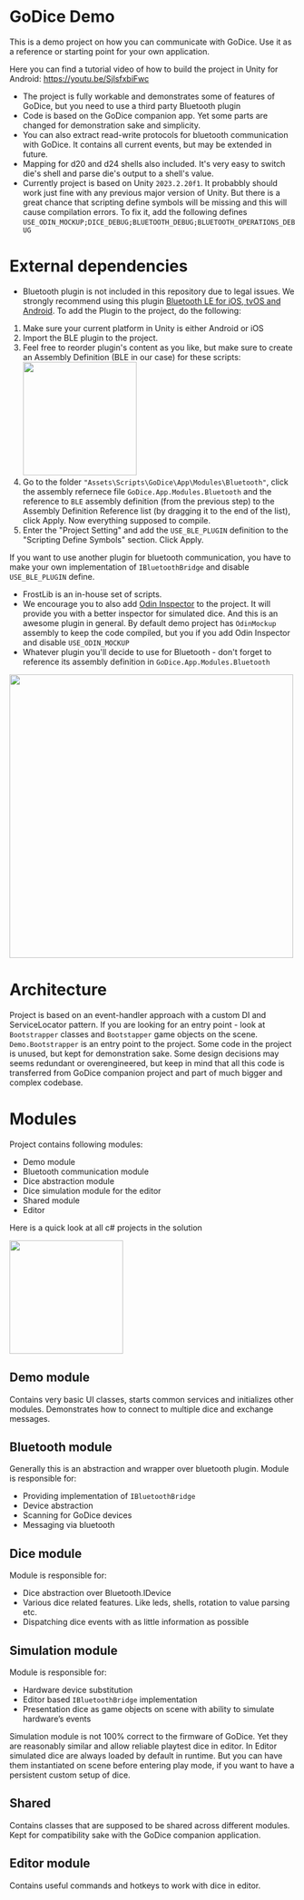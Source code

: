 # GoDice Demo
This is a demo project on how you can communicate with GoDice. Use it as a reference or starting point for your own application.

Here you can find a tutorial video of how to build the project in Unity for Android:
https://youtu.be/SjlsfxbiFwc

- The project is fully workable and demonstrates some of features of GoDice, but you need to use a third party Bluetooth plugin
- Code is based on the GoDice companion app. Yet some parts are changed for demonstration sake and simplicity.
- You can also extract read-write protocols for bluetooth communication with GoDice. It contains all current events, but may be extended in future.
- Mapping for d20 and d24 shells also included. It's very easy to switch die's shell and parse die's output to a shell's value.
- Currently project is based on Unity `2023.2.20f1`. It probabbly should work just fine with any previous major version of Unity. But there is a great chance that scripting define symbols will be missing and this will cause compilation errors. To fix it, add the following defines `USE_ODIN_MOCKUP;DICE_DEBUG;BLUETOOTH_DEBUG;BLUETOOTH_OPERATIONS_DEBUG`

# External dependencies

- Bluetooth plugin is not included in this repository due to legal issues. We strongly recommend using this plugin [Bluetooth LE for iOS, tvOS and Android](https://assetstore.unity.com/packages/tools/network/bluetooth-le-for-ios-tvos-and-android-26661). To add the Plugin to the project, do the following:
1. Make sure your current platform in Unity is either Android or iOS
2. Import the BLE plugin to the project.
3. Feel free to reorder plugin's content as you like, but make sure to create an Assembly Definition (BLE in our case) for these scripts:<img src="https://github.com/ParticulaCode/GoDiceUnityDemo/assets/50739566/9ef7dbbc-07d5-49b8-8819-44d9b0b6ab60" width="200" alignment="right">
4. Go to the folder `"Assets\Scripts\GoDice\App\Modules\Bluetooth"`, click the assembly refernece file `GoDice.App.Modules.Bluetooth` and the reference to `BLE` assembly definition (from the previous step) to the Assembly Definition Reference list (by dragging it to the end of the list), click Apply. Now everything supposed to compile.
5. Enter the "Project Setting" and add the `USE_BLE_PLUGIN` definition to the "Scripting Define Symbols" section. Click Apply.

If you want to use another plugin for bluetooth communication, you have to make your own implementation of `IBluetoothBridge` and disable `USE_BLE_PLUGIN` define.
- FrostLib is an in-house set of scripts.
- We encourage you to also add [Odin Inspector](https://assetstore.unity.com/packages/tools/utilities/odin-inspector-and-serializer-89041) to the project. It will provide you with a better inspector for simulated dice. And this is an awesome plugin in general. By default demo project has `OdinMockup` assembly to keep the code compiled, but you if you add Odin Inspector and disable `USE_ODIN_MOCKUP` 
- Whatever plugin you'll decide to use for Bluetooth - don't forget to reference its assembly definition in `GoDice.App.Modules.Bluetooth`

<img src="https://user-images.githubusercontent.com/50739566/143999517-9f664051-6967-4080-b336-4b05874585ef.png" width="500">

# Architecture
Project is based on an event-handler approach with a custom DI and ServiceLocator pattern. If you are looking for an entry point - look at `Bootstrapper` classes and `Bootstapper` game objects on the scene.` Demo.Bootstrapper` is an entry point to the project. Some code in the project is unused, but kept for demonstration sake. Some design decisions may seems redundant or overengineered, but keep in mind that all this code is transferred from GoDice companion project and part of much bigger and complex codebase.

# Modules
Project contains following modules:
- Demo module
- Bluetooth communication module
- Dice abstraction module 
- Dice simulation module for the editor
- Shared module
- Editor

Here is a quick look at all c# projects in the solution

<img src="https://user-images.githubusercontent.com/50739566/143999531-b00ce51e-0a1c-425c-838e-04e905a979a1.png" width="200">

## Demo module
Contains very basic UI classes, starts common services and initializes other modules. Demonstrates how to connect to multiple dice and exchange messages.

## Bluetooth module
Generally this is an abstraction and wrapper over bluetooth plugin. Module is responsible for:
- Providing implementation of `IBluetoothBridge`
- Device abstraction
- Scanning for GoDice devices
- Messaging via bluetooth

## Dice module
Module is responsible for:
- Dice abstraction over Bluetooth.IDevice
- Various dice related features. Like leds, shells, rotation to value parsing etc.
- Dispatching dice events with as little information as possible

## Simulation module
Module is responsible for:
- Hardware device substitution
- Editor based `IBluetoothBridge` implementation
- Presentation dice as game objects on scene with ability to simulate hardware’s events

Simulation module is not 100% correct to the firmware of GoDice. Yet they are reasonably similar and allow reliable playtest dice in editor.
In Editor simulated dice are always loaded by default in runtime. But you can have them instantiated on scene before entering play mode, if you want to have a persistent custom setup of dice.

## Shared

Contains classes that are supposed to be shared across different modules. Kept for compatibility sake with the GoDice companion application.

## Editor module
Contains useful commands and hotkeys to work with dice in editor.
